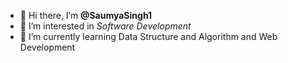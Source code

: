- 👋 Hi there, I’m **@SaumyaSingh1**
- 👀 I’m interested in *Software Development*
- 🌱 I’m currently learning Data Structure and Algorithm and Web Development


<!---
SaumyaSingh1/SaumyaSingh1 is a ✨ special ✨ repository because its `README.md` (this file) appears on your GitHub profile.
You can click the Preview link to take a look at your changes.
--->
